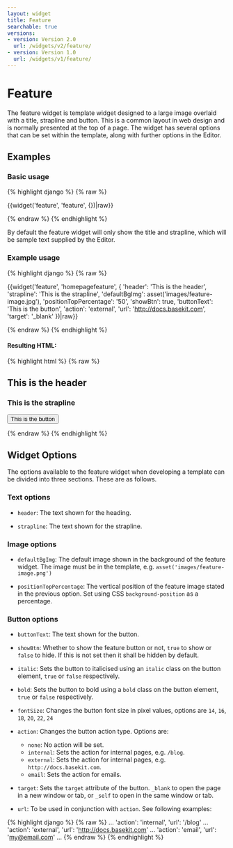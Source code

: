 ```yaml
---
layout: widget
title: Feature
searchable: true
versions:
- version: Version 2.0
  url: /widgets/v2/feature/
- version: Version 1.0
  url: /widgets/v1/feature/
---
```


# Feature

The feature widget is template widget designed to a large image overlaid with a title, strapline and button. This is a common layout in web design and is normally presented at the top of a page. The widget has several options that can be set within the template, along with further options in the Editor.

## Examples

### Basic usage

{% highlight django %}
{% raw %}

{{widget('feature', 'feature', {})|raw}}

{% endraw %}
{% endhighlight %}

By default the feature widget will only show the title and strapline, which will be sample text supplied by the Editor.

### Example usage

{% highlight django %}
{% raw %}

{{widget('feature', 'homepagefeature', {
  'header': 'This is the header',
  'strapline': 'This is the strapline',
  'defaultBgImg': asset('images/feature-image.jpg'),
  'positionTopPercentage': '50',
  'showBtn': true,
  'buttonText': 'This is the button',
  'action': 'external',
  'url': 'http://docs.basekit.com',
  'target': '_blank'
})|raw}}

{% endraw %}
{% endhighlight %}


#### Resulting HTML:

{% highlight html %}
{% raw %}

<div id="page-zones__template-widgets__feature-homepagefeature" class="widget  widget--template-widget" data-widget-type="feature">
  <div class="bk-feature  feature  widget__feature">
    <div class="background-image  feature__background-image" style="background-image: url('.../images/feature-image.jpg'); background-position: center 50%">
      <div class="content-wrap  feature__content-wrap">
        <h2 class="headline  feature__headline">This is the header</h2>
        <h3 class="strapline  feature__strapline">This is the strapline</h3>
        <button class="button  icon  button--primary  feature__button  js-feature-btn">This is the button</button>
      </div>
    </div>
  </div>
  <img src=".../images/feature-image.jpg" style="display:none;" alt="feature image">
</div>

{% endraw %}
{% endhighlight %}

## Widget Options

The options available to the feature widget when developing a template can be divided into three sections. These are as follows.

### Text options

* ```header```: The text shown for the heading.

* ```strapline```: The text shown for the strapline.

### Image options

* ```defaultBgImg```: The default image shown in the background of the feature widget. The image must be in the template, e.g. ```asset('images/feature-image.png')```

* ```positionTopPercentage```: The vertical position of the feature image stated in the previous option. Set using CSS  ```background-position``` as a percentage.

### Button options

* ```buttonText```: The text shown for the button.

* ```showBtn```: Whether to show the feature button or not, ```true``` to show or ```false``` to hide. If this is not set then it shall be hidden by default.

* ```italic```: Sets the button to italicised using an ```italic``` class on the button element, ```true``` or ```false``` respectively.

* ```bold```: Sets the button to bold using a ```bold``` class on the button element, ```true``` or ```false``` respectively.

* ```fontSize```: Changes the button font size in pixel values, options are ```14```, ```16```, ```18```, ```20```, ```22```, ```24```

* ```action```: Changes the button action type. Options are:

  * ```none```: No action will be set.
  * ```internal```: Sets the action for internal pages, e.g. ```/blog```.
  * ```external```: Sets the action for internal pages, e.g. ```http://docs.basekit.com```.
  * ```email```:  Sets the action for emails.

* ```target```: Sets the ```target``` attribute of the button. ```_blank``` to open the page in a new window or tab, or ```_self``` to open in the same window or tab.

* ```url```: To be used in conjunction with ```action```. See following examples:

{% highlight django %}
{% raw %}
...
'action': 'internal',
'url': '/blog'
...
'action': 'external',
'url': 'http://docs.basekit.com'
...
'action': 'email',
'url': 'my@email.com'
...
{% endraw %}
{% endhighlight %}
